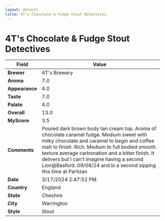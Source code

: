 ```yaml
---
layout: default
title: 4T's Chocolate & Fudge Stout Detectives
---
```


# 4T's Chocolate & Fudge Stout Detectives

| Field         | Value                                                                                                   |
|---------------|---------------------------------------------------------------------------------------------------------|
| **Brewer**    | 4T&#39;s Brewery                                                                                        |
| **Aroma**     | 7.0                                                                                         |
| **Appearance**| 4.0                                                                                    |
| **Taste**     | 7.0                                                                                         |
| **Palate**    | 4.0                                                                                        |
| **Overall**   | 13.0                                                                                       |
| **MyScore**   | 3.5                                                                                       |
| **Comments**  | Poured dark brown body tan cream top. Aroma of chocolate caramel fudge. Medium sweet with milky chocolate and caramel to begin and coffee malt to finish. Rich. Medium to full bodied smooth texture average carbonation and a bitter finish. It delivers but I can't imagine having a second Lion@Basford. 09/08/24 and lo a second sipping this time at Partizan                                                                                        |
| **Date**      | 3/17/2024 2:47:52 PM                                                                                          |
| **Country**   | England                                                                                       |
| **State**     | Cheshire                                                                                         |
| **City**      | Warrington                                                                                          |
| **Style**     | Stout                                                                                         |
